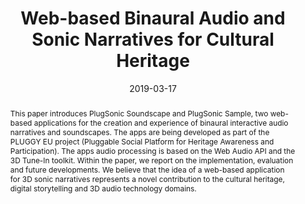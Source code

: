 ---
layout          : default-publication
title           : "Web-based Binaural Audio and Sonic Narratives for Cultural Heritage"
collection      : publications
permalink       : /publications/2019-03-17-comunita2019web-based

abstract        : "This paper introduces PlugSonic Soundscape and PlugSonic Sample, two web-based applications for the creation and experience of binaural interactive audio narratives and soundscapes. The apps are being developed as part of the PLUGGY EU project (Pluggable Social Platform for Heritage Awareness and Participation). The apps audio processing is based on the Web Audio API and the 3D Tune-In toolkit. Within the paper, we report on the implementation, evaluation and future developments. We believe that the idea of a web-based application for 3D sonic narratives represents a novel contribution to the cultural heritage, digital storytelling and 3D audio technology domains."

date            : 2019-03-17
venue           : '2019 AES International Conference on Immersive and Interactive Audio (March 2019)'
paperurl        : '/files/comunita2019web-based-paper.pdf'
image           : '/files/comunita2019web-based-image.png'
imagewidth      : 100.0
poster          : '/files/comunita2019web-based-poster.pdf'
presentation    : 
code            :
data            : 
dataname        : 
categories      : 
citation        : 'Comunità, M., Gerino, A., Lim, V., Picinali, L. <b>"Web-based Binaural Audio and Sonic Narratives for Cultural Heritage"</b> - <i>Audio Engineering Society International Conference on Immersive and Interactive Audio. March, 2019.</i>'
author_profile  : true
---